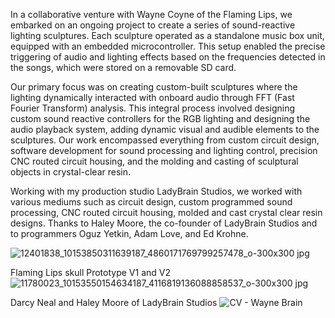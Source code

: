 
In a collaborative venture with Wayne Coyne of the Flaming Lips, we embarked on an ongoing project to create a series of sound-reactive lighting sculptures. Each sculpture operated as a standalone music box unit, equipped with an embedded microcontroller. This setup enabled the precise triggering of audio and lighting effects based on the frequencies detected in the songs, which were stored on a removable SD card.

Our primary focus was on creating custom-built sculptures where the lighting dynamically interacted with onboard audio through FFT (Fast Fourier Transform) analysis. This integral process involved designing custom sound reactive controllers for the RGB lighting and designing the audio playback system, adding dynamic visual and audible elements to the sculptures. Our work encompassed everything from custom circuit design, software development for sound processing and lighting control, precision CNC routed circuit housing, and the molding and casting of sculptural objects in crystal-clear resin. 

Working with my production studio LadyBrain Studios, we worked with various mediums such as circuit design, custom programmed sound processing, CNC routed circuit housing, molded and cast crystal clear resin designs. Thanks to Haley Moore, the co-founder of LadyBrain Studios and to programmers Oguz Yetkin, Adam Love, and Ed Krohne.  

![12401838_10153850311639187_4860171769799257478_o-300x300 jpg](https://github.com/Drc3p0/Waynebrainlightcode/assets/5934416/6997bda2-89b9-49b8-b92b-fbc2980cea80)


Flaming Lips skull Prototype V1 and V2
![11780023_10153550154634187_4116819136088858537_o-300x300 jpg](https://github.com/Drc3p0/Waynebrainlightcode/assets/5934416/91976311-9162-49e6-8dfb-c97227b9c10a)


Darcy Neal and Haley Moore of LadyBrain Studios
![CV - Wayne Brain](https://github.com/Drc3p0/Waynebrainlightcode/assets/5934416/d4e878a3-ae29-468b-9c15-53cff2b00548)







